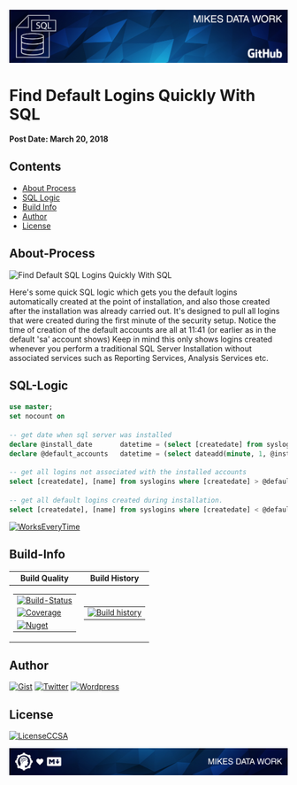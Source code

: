 ![MIKES DATA WORK GIT REPO](https://raw.githubusercontent.com/mikesdatawork/images/master/git_mikes_data_work_banner_01.png "Mikes Data Work")        


# Find Default Logins Quickly With SQL
**Post Date: March 20, 2018**        



## Contents    
- [About Process](##About-Process)  
- [SQL Logic](#SQL-Logic)  
- [Build Info](#Build-Info)  
- [Author](#Author)  
- [License](#License)       

## About-Process

![Find Default SQL Logins Quickly With SQL]( https://mikesdatawork.files.wordpress.com/2018/03/image0011.png "Find Default SQL Logins Quickly With SQL")
 
<p>Here's some quick SQL logic which gets you the default logins automatically created at the point of installation, and also those created after the installation was already carried out. It's designed to pull all logins that were created during the first minute of the security setup. Notice the time of creation of the default accounts are all at 11:41 (or earlier as in the default 'sa' account shows)
Keep in mind this only shows logins created whenever you perform a traditional SQL Server Installation without associated services such as Reporting Services, Analysis Services etc.</p> 



## SQL-Logic
```SQL
use master;
set nocount on
 
-- get date when sql server was installed
declare @install_date       datetime = (select [createdate] from syslogins where [sid] = 0x010100000000000512000000)
declare @default_accounts   datetime = (select dateadd(minute, 1, @install_date))
 
-- get all logins not associated with the installed accounts
select [createdate], [name] from syslogins where [createdate] > @default_accounts
 
-- get all default logins created during installation.
select [createdate], [name] from syslogins where [createdate] < @default_accounts
```



[![WorksEveryTime](https://forthebadge.com/images/badges/60-percent-of-the-time-works-every-time.svg)](https://shitday.de/)

## Build-Info

| Build Quality | Build History |
|--|--|
|<table><tr><td>[![Build-Status](https://ci.appveyor.com/api/projects/status/pjxh5g91jpbh7t84?svg?style=flat-square)](#)</td></tr><tr><td>[![Coverage](https://coveralls.io/repos/github/tygerbytes/ResourceFitness/badge.svg?style=flat-square)](#)</td></tr><tr><td>[![Nuget](https://img.shields.io/nuget/v/TW.Resfit.Core.svg?style=flat-square)](#)</td></tr></table>|<table><tr><td>[![Build history](https://buildstats.info/appveyor/chart/tygerbytes/resourcefitness)](#)</td></tr></table>|

## Author

[![Gist](https://img.shields.io/badge/Gist-MikesDataWork-<COLOR>.svg)](https://gist.github.com/mikesdatawork)
[![Twitter](https://img.shields.io/badge/Twitter-MikesDataWork-<COLOR>.svg)](https://twitter.com/mikesdatawork)
[![Wordpress](https://img.shields.io/badge/Wordpress-MikesDataWork-<COLOR>.svg)](https://mikesdatawork.wordpress.com/)

 
## License
[![LicenseCCSA](https://img.shields.io/badge/License-CreativeCommonsSA-<COLOR>.svg)](https://creativecommons.org/share-your-work/licensing-types-examples/)

![Mikes Data Work](https://raw.githubusercontent.com/mikesdatawork/images/master/git_mikes_data_work_banner_02.png "Mikes Data Work")

